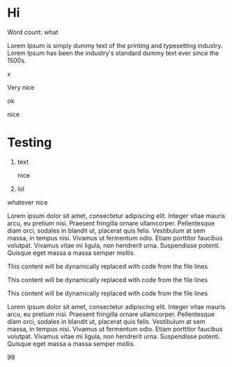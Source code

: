 # Hi

Word count: <!-- doc-gen wordCount -->what<!-- end-doc-gen -->

Lorem Ipsum is simply dummy text of the printing and typesetting industry. Lorem Ipsum has been the industry's standard dummy text ever since the 1500s.

<!-- doc-gen -->
x
<!-- end-doc-gen -->

Very nice

<!--- doc-gen(TOC) foo={{ rad: 'orange' }} ------>
ok
<!-- end-doc-gen -->

<!-- doc-gen {{functionNamex}} foo={{ rad: 'orange' }} ------>
nice
<!-- end-doc-gen -->

# Testing

1. text

    <!-- doc-gen {{functionName}} foo={{ rad: 'yellow' }} -->
    nice
    <!-- end-doc-gen -->

2. lol

whatever   <!-- doc-gen {{hohoho}} foo={{ rad: 'yellow' }} -->
           nice
           <!-- end-doc-gen -->


  <!-- doc-gen lol
    /* This is autogenerated content */
    src={'.src/jdjjdjjd'}
    height={{111}}
    numberAsString="12345"
    great={["scoot", 1]}
    nope=false 
    ⛔️
  -->
  Lorem ipsum dolor sit amet, consectetur adipiscing elit. Integer vitae mauris arcu, eu pretium nisi. 
  Praesent fringilla ornare ullamcorper. Pellentesque diam orci, sodales in blandit ut, placerat quis felis. 
  Vestibulum at sem massa, in tempus nisi. 
  Vivamus ut fermentum odio. Etiam porttitor faucibus volutpat. 
  Vivamus vitae mi ligula, non hendrerit urna. Suspendisse potenti. Quisque eget massa a massa semper mollis.
  <!-- end-doc-gen -->


  <!-- ⛔️ doc-gen (CODE:src=../local-code-file.js&lines=2-4) -->
  This content will be dynamically replaced with code from the file lines
  <!-- ⛔️ end-doc-gen -->

<!-- ⛔️ doc-gen CODE src="../local-code-file.js" lines={[3, 7]} -->
This content will be dynamically replaced with code from the file lines
<!-- ⛔️ end-doc-gen -->

<!-- ⛔️ doc-gen CODE src="../local-code-id.js" id="3_5" -->
This content will be dynamically replaced with code from the file lines
<!-- ⛔️ end-doc-gen -->

Lorem ipsum dolor sit amet, consectetur adipiscing elit. Integer vitae mauris arcu, eu pretium nisi. Praesent fringilla ornare ullamcorper. Pellentesque diam orci, sodales in blandit ut, placerat quis felis. Vestibulum at sem massa, in tempus nisi. Vivamus ut fermentum odio. Etiam porttitor faucibus volutpat. Vivamus vitae mi ligula, non hendrerit urna. Suspendisse potenti. Quisque eget massa a massa semper mollis.

<!-- doc-gen functionName foo={{ rad: 'bar' }} -->99<!--end-doc-gen-->